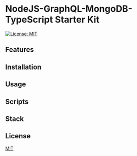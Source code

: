 # NodeJS-GraphQL-MongoDB-TypeScript Starter Kit

[![License: MIT](https://img.shields.io/badge/License-MIT-red.svg)](/LICENSE)

## Features

## Installation

## Usage

## Scripts

## Stack

## License

[MIT](/LICENSE)

